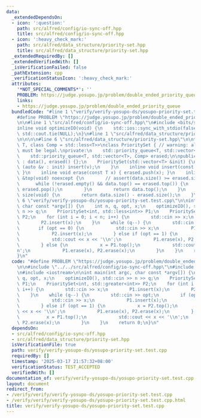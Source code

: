 ```yaml
---
data:
  _extendedDependsOn:
  - icon: ':question:'
    path: src/alfred/config/io-sync-off.hpp
    title: src/alfred/config/io-sync-off.hpp
  - icon: ':heavy_check_mark:'
    path: src/alfred/data_structure/priority-set.hpp
    title: src/alfred/data_structure/priority-set.hpp
  _extendedRequiredBy: []
  _extendedVerifiedWith: []
  _isVerificationFailed: false
  _pathExtension: cpp
  _verificationStatusIcon: ':heavy_check_mark:'
  attributes:
    '*NOT_SPECIAL_COMMENTS*': ''
    PROBLEM: https://judge.yosupo.jp/problem/double_ended_priority_queue
    links:
    - https://judge.yosupo.jp/problem/double_ended_priority_queue
  bundledCode: "#line 1 \"verify/verify-yosupo-ds/yosupo-priority-set.test.cpp\"\n\
    #define PROBLEM \"https://judge.yosupo.jp/problem/double_ended_priority_queue\"\
    \n\n#line 1 \"src/alfred/config/io-sync-off.hpp\"\n#include <bits/stdc++.h>\n\n\
    inline void optimizeIO(void) {\n    std::ios::sync_with_stdio(false);\n    std::cin.tie(NULL),\
    \ std::cout.tie(NULL);\n}\n#line 1 \"src/alfred/data_structure/priority-set.hpp\"\
    \n\n\n\n#line 6 \"src/alfred/data_structure/priority-set.hpp\"\n\ntemplate <class\
    \ T, class Comp = std::less<T>>\nclass PrioritySet { // warning: all erase operations\
    \ must be legal.\nprivate:\n    std::priority_queue<T, std::vector<T>, Comp> data;\n\
    \    std::priority_queue<T, std::vector<T>, Comp> erased;\n\npublic:\n    PrioritySet(void)\
    \ : data(), erased() {};\n    PrioritySet(std::vector<T> &init) {\n        for\
    \ (auto &v : init) insert(v);\n    }\n    inline void insert(const T x) { data.push(x);\
    \ }\n    inline void erase(const T x) { erased.push(x); }\n    inline const T\
    \ &top(void) noexcept {\n        // assert(data.size() >= erased.size());\n  \
    \      while (!erased.empty() && data.top() == erased.top()) {\n            data.pop(),\
    \ erased.pop();\n        }\n        return data.top();\n    }\n    inline size_t\
    \ size(void) {\n        return data.size() - erased.size();\n    }\n};\n\n\n#line\
    \ 6 \"verify/verify-yosupo-ds/yosupo-priority-set.test.cpp\"\n\nint main(int argc,\
    \ char const *argv[]) {\n    int n, q, opt, x;\n    optimizeIO(), std::cin >>\
    \ n >> q;\n    PrioritySet<int, std::less<int>> P1;\n    PrioritySet<int, std::greater<int>>\
    \ P2;\n    for (int i = 0; i < n; i++) {\n        std::cin >> x;\n        P1.insert(x);\n\
    \        P2.insert(x);\n    }\n    while (q--) {\n        std::cin >> opt;\n \
    \       if (opt == 0) {\n            std::cin >> x;\n            P1.insert(x);\n\
    \            P2.insert(x);\n        } else if (opt == 1) {\n            x = P2.top();\n\
    \            std::cout << x << '\\n';\n            P1.erase(x), P2.erase(x);\n\
    \        } else {\n            x = P1.top();\n            std::cout << x << '\\\
    n';\n            P1.erase(x), P2.erase(x);\n        }\n    }\n    return 0;\n\
    }\n"
  code: "#define PROBLEM \"https://judge.yosupo.jp/problem/double_ended_priority_queue\"\
    \n\n#include \"../../src/alfred/config/io-sync-off.hpp\"\n#include \"../../src/alfred/data_structure/priority-set.hpp\"\
    \n#include <iostream>\n\nint main(int argc, char const *argv[]) {\n    int n,\
    \ q, opt, x;\n    optimizeIO(), std::cin >> n >> q;\n    PrioritySet<int, std::less<int>>\
    \ P1;\n    PrioritySet<int, std::greater<int>> P2;\n    for (int i = 0; i < n;\
    \ i++) {\n        std::cin >> x;\n        P1.insert(x);\n        P2.insert(x);\n\
    \    }\n    while (q--) {\n        std::cin >> opt;\n        if (opt == 0) {\n\
    \            std::cin >> x;\n            P1.insert(x);\n            P2.insert(x);\n\
    \        } else if (opt == 1) {\n            x = P2.top();\n            std::cout\
    \ << x << '\\n';\n            P1.erase(x), P2.erase(x);\n        } else {\n  \
    \          x = P1.top();\n            std::cout << x << '\\n';\n            P1.erase(x),\
    \ P2.erase(x);\n        }\n    }\n    return 0;\n}\n"
  dependsOn:
  - src/alfred/config/io-sync-off.hpp
  - src/alfred/data_structure/priority-set.hpp
  isVerificationFile: true
  path: verify/verify-yosupo-ds/yosupo-priority-set.test.cpp
  requiredBy: []
  timestamp: '2025-03-17 21:57:32+08:00'
  verificationStatus: TEST_ACCEPTED
  verifiedWith: []
documentation_of: verify/verify-yosupo-ds/yosupo-priority-set.test.cpp
layout: document
redirect_from:
- /verify/verify/verify-yosupo-ds/yosupo-priority-set.test.cpp
- /verify/verify/verify-yosupo-ds/yosupo-priority-set.test.cpp.html
title: verify/verify-yosupo-ds/yosupo-priority-set.test.cpp
---
```

